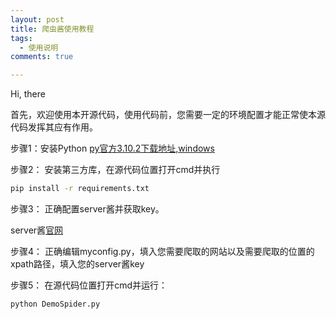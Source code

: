 ```yaml
---
layout: post
title: 爬虫酱使用教程
tags:
  - 使用说明
comments: true

---
```



Hi, there

首先，欢迎使用本开源代码，使用代码前，您需要一定的环境配置才能正常使本源代码发挥其应有作用。

步骤1：安装Python [py官方3.10.2下载地址,windows](https://www.python.org/ftp/python/3.10.2/python-3.10.2-amd64.exe) 

步骤2： 安装第三方库，在源代码位置打开cmd并执行

```bash
pip install -r requirements.txt 
```

步骤3： 正确配置server酱并获取key。

server酱[官网](https://sct.ftqq.com/sendkey) 

步骤4： 正确编辑myconfig.py，填入您需要爬取的网站以及需要爬取的位置的xpath路径，填入您的server酱key

步骤5： 在源代码位置打开cmd并运行：

```bash
python DemoSpider.py
```


